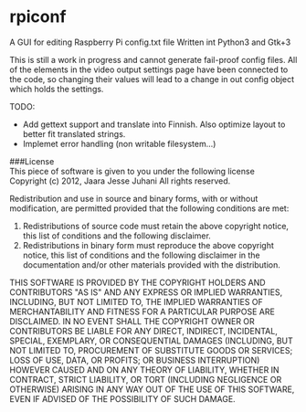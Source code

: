 rpiconf
=======

A GUI for editing Raspberry Pi config.txt file
Written int Python3 and Gtk+3

This is still a work in progress and cannot generate fail-proof config files.
All of the elements in the video output settings page have been connected to
the code, so changing their values will lead to a change in out config
object which holds the settings.

TODO:  
* Add gettext support and translate into Finnish. Also optimize layout to better fit translated strings.
* Implemet error handling (non writable filesystem...)

###License  
This piece of software is given to you under the following license  
Copyright (c) 2012, Jaara Jesse Juhani
All rights reserved.

Redistribution and use in source and binary forms, with or without
modification, are permitted provided that the following conditions are met: 

1. Redistributions of source code must retain the above copyright notice, this
   list of conditions and the following disclaimer. 
2. Redistributions in binary form must reproduce the above copyright notice,
   this list of conditions and the following disclaimer in the documentation
   and/or other materials provided with the distribution. 

THIS SOFTWARE IS PROVIDED BY THE COPYRIGHT HOLDERS AND CONTRIBUTORS "AS IS" AND
ANY EXPRESS OR IMPLIED WARRANTIES, INCLUDING, BUT NOT LIMITED TO, THE IMPLIED
WARRANTIES OF MERCHANTABILITY AND FITNESS FOR A PARTICULAR PURPOSE ARE
DISCLAIMED. IN NO EVENT SHALL THE COPYRIGHT OWNER OR CONTRIBUTORS BE LIABLE FOR
ANY DIRECT, INDIRECT, INCIDENTAL, SPECIAL, EXEMPLARY, OR CONSEQUENTIAL DAMAGES
(INCLUDING, BUT NOT LIMITED TO, PROCUREMENT OF SUBSTITUTE GOODS OR SERVICES;
LOSS OF USE, DATA, OR PROFITS; OR BUSINESS INTERRUPTION) HOWEVER CAUSED AND
ON ANY THEORY OF LIABILITY, WHETHER IN CONTRACT, STRICT LIABILITY, OR TORT
(INCLUDING NEGLIGENCE OR OTHERWISE) ARISING IN ANY WAY OUT OF THE USE OF THIS
SOFTWARE, EVEN IF ADVISED OF THE POSSIBILITY OF SUCH DAMAGE.
